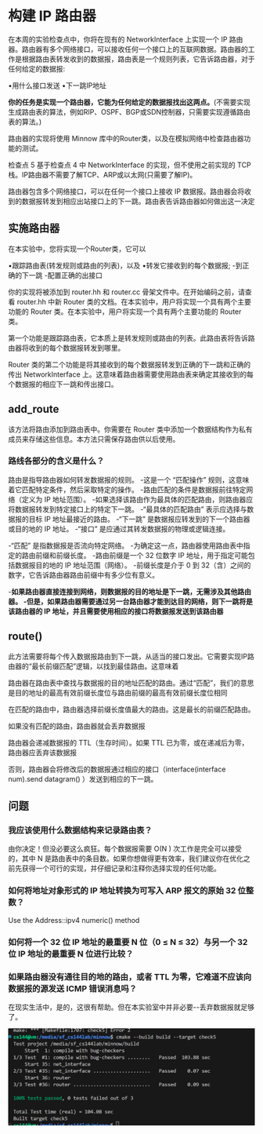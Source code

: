 # 构建 IP 路由器

在本周的实验检查点中，你将在现有的 NetworkInterface 上实现一个 IP 路由器。路由器有多个网络接口，可以接收任何一个接口上的互联网数据。路由器的工作是根据路由表转发收到的数据报，路由表是一个规则列表，它告诉路由器，对于任何给定的数据报:

•用什么接口发送
•下一跳IP地址

**你的任务是实现一个路由器，它能为任何给定的数据报找出这两点。**(不需要实现生成路由表的算法，例如RIP、OSPF、BGP或SDN控制器，只需要实现遵循路由表的算法。)

路由器的实现将使用 Minnow 库中的Router类，以及在模拟网络中检查路由器功能的测试。

检查点 5 基于检查点 4 中 NetworkInterface 的实现，但不使用之前实现的 TCP 栈。IP路由器不需要了解TCP、ARP或以太网(只需要了解IP)。

路由器包含多个网络接口，可以在任何一个接口上接收 IP 数据报。路由器会将收到的数据报转发到相应出站接口上的下一跳。路由表告诉路由器如何做出这一决定

## 实施路由器

在本实验中，您将实现一个Router类，它可以

•跟踪路由表(转发规则或路由的列表)，以及
•转发它接收到的每个数据报;
-到正确的下一跳
-配置正确的出接口

你的实现将被添加到 router.hh 和 router.cc 骨架文件中。在开始编码之前，请查看 router.hh 中新 Router 类的文档。在本实验中，用户将实现一个具有两个主要功能的 Router 类。在本实验中，用户将实现一个具有两个主要功能的 Router 类。

第一个功能是跟踪路由表，它本质上是转发规则或路由的列表。此路由表将告诉路由器将收到的每个数据报转发到哪里。

Router 类的第二个功能是将其接收到的每个数据报转发到正确的下一跳和正确的传出 NetworkInterface 上。这意味着路由器需要使用路由表来确定其接收到的每个数据报的相应下一跳和传出接口。

## add_route

该方法将路由添加到路由表中。你需要在 Router 类中添加一个数据结构作为私有成员来存储这些信息。本方法只需保存路由供以后使用。

### 路线各部分的含义是什么？

路由是指导路由器如何转发数据报的规则。 -这是一个 “匹配操作” 规则，这意味着它匹配特定条件，然后采取特定的操作。 -路由匹配的条件是数据报前往特定网络（定义为 IP 地址范围）。 -如果选择该路由作为最具体的匹配路由，则路由器应将数据报转发到特定接口上的特定下一跳。 -“最具体的匹配路由” 表示应选择与数据报的目标 IP 地址最接近的路由。 -“下一跳” 是数据报应转发到的下一个路由器或目的地的 IP 地址。 -“接口” 是应通过其转发数据报的物理或逻辑连接。

 -“匹配” 是指数据报是否流向特定网络。 -为确定这一点，路由器使用路由表中指定的路由前缀和前缀长度。 -路由前缀是一个 32 位数字 IP 地址，用于指定可能包括数据报目的地的 IP 地址范围（网络）。 -前缀长度是介于 0 到 32（含）之间的数字，它告诉路由器路由前缀中有多少位有意义。

-**如果路由器直接连接到网络，则数据报的目的地址是下一跳，无需涉及其他路由器。 -但是，如果路由器需要通过另一台路由器才能到达目的网络，则下一跳将是该路由器的 IP 地址，并且需要使用相应的接口将数据报发送到该路由器**

## route()

此方法需要将每个传入数据报路由到下一跳，从适当的接口发出。它需要实现IP路由器的“最长前缀匹配”逻辑，以找到最佳路由。这意味着

路由器在路由表中查找与数据报的目的地址匹配的路由。通过“匹配”，我们的意思是目的地址的最高有效前缀长度位与路由前缀的最高有效前缀长度位相同

在匹配的路由中，路由器选择前缀长度值最大的路由。这是最长的前缀匹配路由。

如果没有匹配的路由，路由器就会丢弃数据报

路由器会递减数据报的 TTL（生存时间）。如果 TTL 已为零，或在递减后为零，路由器应丢弃该数据报

否则，路由器会将修改后的数据报通过相应的接口（interface(interface num).send datagram() ）发送到相应的下一跳。

## 问题

### 我应该使用什么数据结构来记录路由表？

由你决定！但没必要这么疯狂。每个数据报需要 O(N ) 次工作是完全可以接受的，其中 N 是路由表中的条目数。如果你想做得更有效率，我们建议你在优化之前先获得一个可行的实现，并仔细记录和注释你选择实现的任何功能。

### 如何将地址对象形式的 IP 地址转换为可写入 ARP 报文的原始 32 位整数？

Use the Address::ipv4 numeric() method

### 如何将一个 32 位 IP 地址的最重要 N 位（0 ≤ N ≤ 32）与另一个 32 位 IP 地址的最重要 N 位进行比较？

### 如果路由器没有通往目的地的路由，或者 TTL 为零，它难道不应该向数据报的源发送 ICMP 错误消息吗？

在现实生活中，是的，这很有帮助。但在本实验室中并非必要--丢弃数据报就足够了。

![1](1.png)